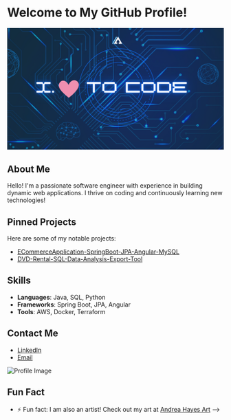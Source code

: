 
# Welcome to My GitHub Profile!

![Profile Banner](https://github.com/NikkaLuna/NikkaLuna/blob/main/ILoveToCode.png)

## About Me
Hello! I'm a passionate software engineer with experience in building dynamic web applications. I thrive on coding and continuously learning new technologies!

## Pinned Projects
Here are some of my notable projects:
- [ECommerceApplication-SpringBoot-JPA-Angular-MySQL](https://github.com/NikkaLuna/ECommerceApplication-SpringBoot-JPA-Angular-MySQL)
- [DVD-Rental-SQL-Data-Analysis-Export-Tool](https://github.com/NikkaLuna/DVD-Rental-SQL-Data-Analysis-Export-Tool)

## Skills
- **Languages**: Java, SQL, Python
- **Frameworks**: Spring Boot, JPA, Angular
- **Tools**: AWS, Docker, Terraform

## Contact Me
- [LinkedIn]([https://www.linkedin.com/in/andrea-hayes-msml/])
- [Email](andreachristinehayes@outlook.com)

![Profile Image](https://link-to-your-profile-image.png)


## Fun Fact
- ⚡ Fun fact: I am also an artist! Check out my art at [Andrea Hayes Art](https://andreachristinehayes.wixsite.com/andreahayesart/)
-->
